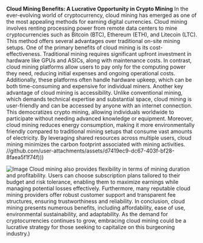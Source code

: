 **Cloud Mining Benefits: A Lucrative Opportunity in Crypto Mining**
In the ever-evolving world of cryptocurrency, cloud mining has emerged as one of the most appealing methods for earning digital currencies. Cloud mining involves renting processing power from remote data centers to mine cryptocurrencies such as Bitcoin (BTC), Ethereum (ETH), and Litecoin (LTC). This method offers several advantages over traditional on-site mining setups.
One of the primary benefits of cloud mining is its cost-effectiveness. Traditional mining requires significant upfront investment in hardware like GPUs and ASICs, along with maintenance costs. In contrast, cloud mining platforms allow users to pay only for the computing power they need, reducing initial expenses and ongoing operational costs. Additionally, these platforms often handle hardware upkeep, which can be both time-consuming and expensive for individual miners.
Another key advantage of cloud mining is accessibility. Unlike conventional mining, which demands technical expertise and substantial space, cloud mining is user-friendly and can be accessed by anyone with an internet connection. This democratizes crypto mining, allowing individuals worldwide to participate without needing advanced knowledge or equipment.
Moreover, cloud mining reduces energy consumption, making it more environmentally friendly compared to traditional mining setups that consume vast amounts of electricity. By leveraging shared resources across multiple users, cloud mining minimizes the carbon footprint associated with mining activities.
 //github.com/user-attachments/assets/d7419ec9-dc67-403f-bf28-8faea5f1f74f)))

![Image](https://github.com/user-attachments/assets/4a25d116-2220-4385-b08e-f287af8fcbc4)
Cloud mining also provides flexibility in terms of mining duration and profitability. Users can choose subscription plans tailored to their budget and risk tolerance, enabling them to maximize earnings while managing potential losses effectively. Furthermore, many reputable cloud mining providers offer robust customer support and transparent fee structures, ensuring trustworthiness and reliability.
In conclusion, cloud mining presents numerous benefits, including affordability, ease of use, environmental sustainability, and adaptability. As the demand for cryptocurrencies continues to grow, embracing cloud mining could be a lucrative strategy for those seeking to capitalize on this burgeoning industry.)
